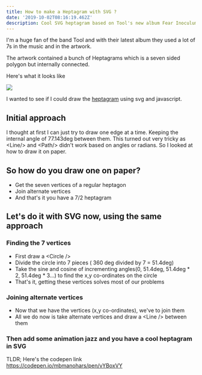 ```yaml
---
title: How to make a Heptagram with SVG ?
date: '2019-10-02T08:16:19.462Z'
description: Cool SVG heptagram based on Tool's new album Fear Inoculum
---
```


I'm a huge fan of the band Tool and with their latest album they used a lot of 7s in the music and in the artwork. 

The artwork contained a bunch of Heptagrams which is a seven sided polygon but internally connected.

Here's what it looks like

![](https://i.redd.it/j89n39zl8gy21.jpg)

I wanted to see if I could draw the [heptagram](https://en.wikipedia.org/wiki/Heptagram) using svg and javascript.

## Initial approach

I thought at first I can just try to draw one edge at a time. Keeping the internal angle of 77.143deg between them. This turned out very tricky as \<Line/> and \<Path/> didn't work based on angles or radians. So I looked at how to draw it on paper.

## So how do you draw one on paper?

- Get the seven vertices of a regular heptagon
- Join alternate vertices
- And that's it you have a 7/2 heptagram

## Let's do it with SVG now, using the same approach

### Finding the 7 vertices

- First draw a \<Circle />
- Divide the circle into 7 pieces ( 360 deg divided by 7 = 51.4deg)
- Take the sine and cosine of incrementing angles(0, 51.4deg, 51.4deg * 2, 51.4deg * 3...)  to find the x,y co-ordinates on the circle
- That's it, getting these vertices solves most of our problems

### Joining alternate vertices

- Now that we have the vertices (x,y co-ordinates), we've to join them
- All we do now is take alternate vertices and draw a \<Line /> between them

### Then add some animation jazz and you have a cool heptagram in SVG

TLDR; Here's the codepen link
https://codepen.io/mbmanohars/pen/vYBoxVY